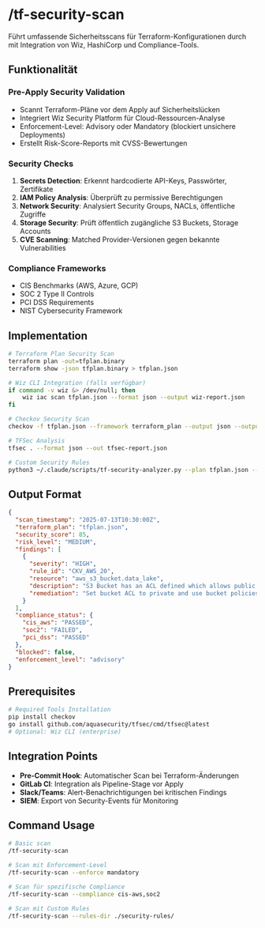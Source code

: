 # /tf-security-scan

Führt umfassende Sicherheitsscans für Terraform-Konfigurationen durch mit Integration von Wiz, HashiCorp und Compliance-Tools.

## Funktionalität

### Pre-Apply Security Validation
- Scannt Terraform-Pläne vor dem Apply auf Sicherheitslücken
- Integriert Wiz Security Platform für Cloud-Ressourcen-Analyse
- Enforcement-Level: Advisory oder Mandatory (blockiert unsichere Deployments)
- Erstellt Risk-Score-Reports mit CVSS-Bewertungen

### Security Checks
1. **Secrets Detection**: Erkennt hardcodierte API-Keys, Passwörter, Zertifikate
2. **IAM Policy Analysis**: Überprüft zu permissive Berechtigungen 
3. **Network Security**: Analysiert Security Groups, NACLs, öffentliche Zugriffe
4. **Storage Security**: Prüft öffentlich zugängliche S3 Buckets, Storage Accounts
5. **CVE Scanning**: Matched Provider-Versionen gegen bekannte Vulnerabilities

### Compliance Frameworks
- CIS Benchmarks (AWS, Azure, GCP)
- SOC 2 Type II Controls
- PCI DSS Requirements
- NIST Cybersecurity Framework

## Implementation

```bash
# Terraform Plan Security Scan
terraform plan -out=tfplan.binary
terraform show -json tfplan.binary > tfplan.json

# Wiz CLI Integration (falls verfügbar)
if command -v wiz &> /dev/null; then
    wiz iac scan tfplan.json --format json --output wiz-report.json
fi

# Checkov Security Scan
checkov -f tfplan.json --framework terraform_plan --output json --output-file checkov-report.json

# TFSec Analysis
tfsec . --format json --out tfsec-report.json

# Custom Security Rules
python3 ~/.claude/scripts/tf-security-analyzer.py --plan tfplan.json --output security-summary.json
```

## Output Format

```json
{
  "scan_timestamp": "2025-07-13T10:30:00Z",
  "terraform_plan": "tfplan.json",
  "security_score": 85,
  "risk_level": "MEDIUM",
  "findings": [
    {
      "severity": "HIGH",
      "rule_id": "CKV_AWS_20",
      "resource": "aws_s3_bucket.data_lake",
      "description": "S3 Bucket has an ACL defined which allows public access",
      "remediation": "Set bucket ACL to private and use bucket policies"
    }
  ],
  "compliance_status": {
    "cis_aws": "PASSED",
    "soc2": "FAILED",
    "pci_dss": "PASSED"
  },
  "blocked": false,
  "enforcement_level": "advisory"
}
```

## Prerequisites

```bash
# Required Tools Installation
pip install checkov
go install github.com/aquasecurity/tfsec/cmd/tfsec@latest
# Optional: Wiz CLI (enterprise)
```

## Integration Points

- **Pre-Commit Hook**: Automatischer Scan bei Terraform-Änderungen
- **GitLab CI**: Integration als Pipeline-Stage vor Apply
- **Slack/Teams**: Alert-Benachrichtigungen bei kritischen Findings
- **SIEM**: Export von Security-Events für Monitoring

## Command Usage

```bash
# Basic scan
/tf-security-scan

# Scan mit Enforcement-Level
/tf-security-scan --enforce mandatory

# Scan für spezifische Compliance
/tf-security-scan --compliance cis-aws,soc2

# Scan mit Custom Rules
/tf-security-scan --rules-dir ./security-rules/
```